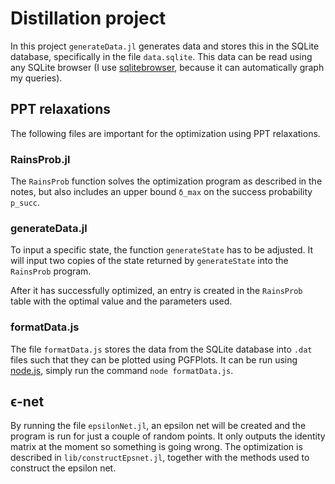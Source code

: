 # Distillation project
In this project `generateData.jl` generates data and stores this in the SQLite database, specifically in the file `data.sqlite`. This data can be read using any SQLite browser (I use [sqlitebrowser](http://sqlitebrowser.org/), because it can automatically graph my queries).

## PPT relaxations
The following files are important for the optimization using PPT relaxations.

### RainsProb.jl
The `RainsProb` function solves the optimization program as described in the notes, but also includes an upper bound `δ_max` on the success probability `p_succ`.

### generateData.jl
To input a specific state, the function `generateState` has to be adjusted. It will input two copies of the state returned by `generateState` into the `RainsProb` program.

After it has successfully optimized, an entry is created in the `RainsProb` table with the optimal value and the parameters used.

### formatData.js
The file `formatData.js` stores the data from the SQLite database into `.dat` files such that they can be plotted using PGFPlots. It can be run using [node.js](http://www.nodejs.org/), simply run the command `node formatData.js`.



## ϵ-net
By running the file `epsilonNet.jl`, an epsilon net will be created and the program is run for just a couple of random points. It only outputs the identity matrix at the moment so something is going wrong. The optimization is described in `lib/constructEpsnet.jl`, together with the methods used to construct the epsilon net.

